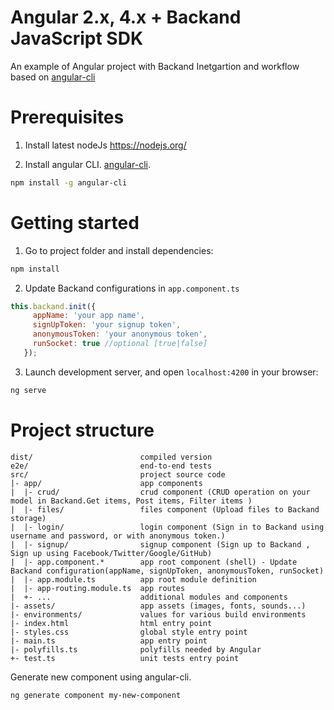 # Angular 2.x, 4.x + Backand JavaScript SDK
An example of Angular project with Backand Inetgartion and workflow based on
[angular-cli](https://github.com/angular/angular-cli)

# Prerequisites 
1. Install latest nodeJs https://nodejs.org/

2. Install angular CLI. [angular-cli](https://github.com/angular/angular-cli).
```bash
npm install -g angular-cli
```

# Getting started
1. Go to project folder and install dependencies:
 ```bash
 npm install
 ```

 2. Update Backand configurations in `app.component.ts`
 ```javascript
 this.backand.init({
      appName: 'your app name', 
      signUpToken: 'your signup token', 
      anonymousToken: 'your anonymous token', 
      runSocket: true //optional [true|false]
    });
 ```   
 
3. Launch development server, and open `localhost:4200` in your browser:
 ```bash
 ng serve
 ```
 
# Project structure
```
dist/                        compiled version
e2e/                         end-to-end tests
src/                         project source code
|- app/                      app components
|  |- crud/                  crud component (CRUD operation on your model in Backand.Get items, Post items, Filter items )
|  |- files/                 files component (Upload files to Backand storage)
|  |- login/                 login component (Sign in to Backand using username and password, or with anonymous token.)
|  |- signup/                signup component (Sign up to Backand , Sign up using Facebook/Twitter/Google/GitHub)
|  |- app.component.*        app root component (shell) - Update Backand configuration(appName, signUpToken, anonymousToken, runSocket)
|  |- app.module.ts          app root module definition
|  |- app-routing.module.ts  app routes
|  +- ...                    additional modules and components
|- assets/                   app assets (images, fonts, sounds...)
|- environments/             values for various build environments
|- index.html                html entry point
|- styles.css                global style entry point
|- main.ts                   app entry point
|- polyfills.ts              polyfills needed by Angular
+- test.ts                   unit tests entry point
```

Generate new component using angular-cli.
```bash
ng generate component my-new-component
```